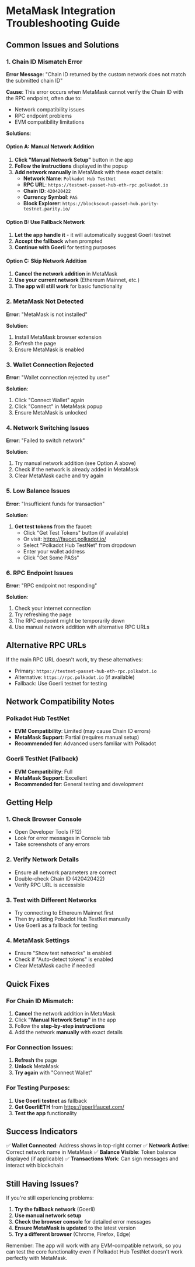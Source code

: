 # MetaMask Integration Troubleshooting Guide

## Common Issues and Solutions

### 1. Chain ID Mismatch Error

**Error Message**: "Chain ID returned by the custom network does not match the submitted chain ID"

**Cause**: This error occurs when MetaMask cannot verify the Chain ID with the RPC endpoint, often due to:
- Network compatibility issues
- RPC endpoint problems
- EVM compatibility limitations

**Solutions**:

#### Option A: Manual Network Addition
1. **Click "Manual Network Setup"** button in the app
2. **Follow the instructions** displayed in the popup
3. **Add network manually** in MetaMask with these exact details:
   - **Network Name**: `Polkadot Hub TestNet`
   - **RPC URL**: `https://testnet-passet-hub-eth-rpc.polkadot.io`
   - **Chain ID**: `420420422`
   - **Currency Symbol**: `PAS`
   - **Block Explorer**: `https://blockscout-passet-hub.parity-testnet.parity.io/`

#### Option B: Use Fallback Network
1. **Let the app handle it** - it will automatically suggest Goerli testnet
2. **Accept the fallback** when prompted
3. **Continue with Goerli** for testing purposes

#### Option C: Skip Network Addition
1. **Cancel the network addition** in MetaMask
2. **Use your current network** (Ethereum Mainnet, etc.)
3. **The app will still work** for basic functionality

### 2. MetaMask Not Detected

**Error**: "MetaMask is not installed"

**Solution**:
1. Install MetaMask browser extension
2. Refresh the page
3. Ensure MetaMask is enabled

### 3. Wallet Connection Rejected

**Error**: "Wallet connection rejected by user"

**Solution**:
1. Click "Connect Wallet" again
2. Click "Connect" in MetaMask popup
3. Ensure MetaMask is unlocked

### 4. Network Switching Issues

**Error**: "Failed to switch network"

**Solution**:
1. Try manual network addition (see Option A above)
2. Check if the network is already added in MetaMask
3. Clear MetaMask cache and try again

### 5. Low Balance Issues

**Error**: "Insufficient funds for transaction"

**Solution**:
1. **Get test tokens** from the faucet:
   - Click "Get Test Tokens" button (if available)
   - Or visit: https://faucet.polkadot.io/
   - Select "Polkadot Hub TestNet" from dropdown
   - Enter your wallet address
   - Click "Get Some PASs"

### 6. RPC Endpoint Issues

**Error**: "RPC endpoint not responding"

**Solution**:
1. Check your internet connection
2. Try refreshing the page
3. The RPC endpoint might be temporarily down
4. Use manual network addition with alternative RPC URLs

## Alternative RPC URLs

If the main RPC URL doesn't work, try these alternatives:

- Primary: `https://testnet-passet-hub-eth-rpc.polkadot.io`
- Alternative: `https://rpc.polkadot.io` (if available)
- Fallback: Use Goerli testnet for testing

## Network Compatibility Notes

### Polkadot Hub TestNet
- **EVM Compatibility**: Limited (may cause Chain ID errors)
- **MetaMask Support**: Partial (requires manual setup)
- **Recommended for**: Advanced users familiar with Polkadot

### Goerli TestNet (Fallback)
- **EVM Compatibility**: Full
- **MetaMask Support**: Excellent
- **Recommended for**: General testing and development

## Getting Help

### 1. Check Browser Console
- Open Developer Tools (F12)
- Look for error messages in Console tab
- Take screenshots of any errors

### 2. Verify Network Details
- Ensure all network parameters are correct
- Double-check Chain ID (420420422)
- Verify RPC URL is accessible

### 3. Test with Different Networks
- Try connecting to Ethereum Mainnet first
- Then try adding Polkadot Hub TestNet manually
- Use Goerli as a fallback for testing

### 4. MetaMask Settings
- Ensure "Show test networks" is enabled
- Check if "Auto-detect tokens" is enabled
- Clear MetaMask cache if needed

## Quick Fixes

### For Chain ID Mismatch:
1. **Cancel** the network addition in MetaMask
2. Click **"Manual Network Setup"** in the app
3. Follow the **step-by-step instructions**
4. Add the network **manually** with exact details

### For Connection Issues:
1. **Refresh** the page
2. **Unlock** MetaMask
3. **Try again** with "Connect Wallet"

### For Testing Purposes:
1. **Use Goerli testnet** as fallback
2. **Get GoerliETH** from https://goerlifaucet.com/
3. **Test the app** functionality

## Success Indicators

✅ **Wallet Connected**: Address shows in top-right corner
✅ **Network Active**: Correct network name in MetaMask
✅ **Balance Visible**: Token balance displayed (if applicable)
✅ **Transactions Work**: Can sign messages and interact with blockchain

## Still Having Issues?

If you're still experiencing problems:

1. **Try the fallback network** (Goerli)
2. **Use manual network setup**
3. **Check the browser console** for detailed error messages
4. **Ensure MetaMask is updated** to the latest version
5. **Try a different browser** (Chrome, Firefox, Edge)

Remember: The app will work with any EVM-compatible network, so you can test the core functionality even if Polkadot Hub TestNet doesn't work perfectly with MetaMask.
